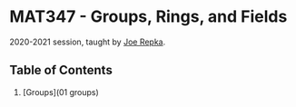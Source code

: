 # MAT347 - Groups, Rings, and Fields

2020-2021 session, taught by [Joe Repka](https://www.math.toronto.edu/cms/people/faculty/repka-joe/).

## Table of Contents

1. [Groups](01 groups)
